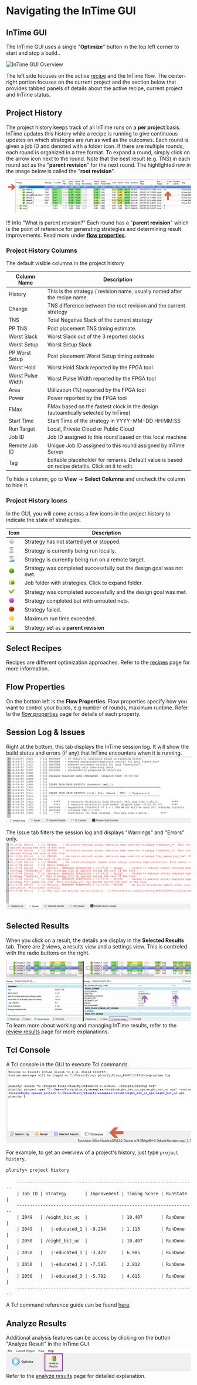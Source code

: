 Navigating the InTime GUI 
=========================

InTime GUI
----------

The InTime GUI uses a single "**Optimize**" button in the top left corner to start and stop a build..
 
![InTime GUI
Overview](images/getting_started/intime_gui_overview.png)


The left side focuses on the active [recipe](recipes.md) and the InTime flow. The center-right portion focuses on the current project and the section below that provides tabbed panels of details about the active recipe, current project and InTime status.



## Project History

The project history keeps track of all InTime runs on a **per project** basis. InTime updates this history while a recipe is running to give continuous updates on which strategies are run as well as the outcomes. Each round is given a job ID and denoted with a folder icon. If there are multiple rounds, each round is organized in a tree format. To expand a round, simply click on the arrow icon next to the round. Note that the best result (e.g. TNS) in each round act as the "**parent revision**" for the next round. The highlighted row in the image below is called the "**root revision**".

![InTime history tree](images/gui/history_tree.png)

!!! Info "What is parent revision?"
    Each round has a "**parent revision**" which is the point of reference for generating strategies and determining result improvements. Read more under [**flow properties**](flow_properties.md).

### Project History Columns 

The default visible columns in the project history 

Column Name | Description
----------- | ------------- 
History | This is the strategy / revision name, usually named after the recipe name.
Change | TNS difference between the root revision and the current strategy
TNS | Total Negative Slack of the current strategy
PP TNS | Post placement TNS timing estimate.
Worst Slack | Worst Slack out of the 3 reported slacks
Worst Setup | Worst Setup Slack 
PP Worst Setup | Post placement Worst Setup timing estimate
Worst Hold | Worst Hold Slack reported by the FPGA tool
Worst Pulse Width | Worst Pulse Width reported by the FPGA tool
Area | Utilization (%) reported by the FPGA tool
Power | Power reported by the FPGA tool
FMax | FMax based on the fastest clock in the design (autoamtically selected by InTime)
Start Time | Start Time of the strategy in YYYY-MM-DD HH:MM:SS
Run Target | Local, Private Cloud or Public Cloud
Job ID | Job ID assigned to this round based on this local machine
Remote Job ID | Unique Job ID assigned to this round assigned by InTime Server
Tag | Editable placeholder for remarks. Default value is based on recipe detatils. Click on it to edit.

To hide a column, go to **View** -> **Select Columns** and uncheck the column to hide it.

### Project History Icons

In the GUI, you will come across a few icons in the project history to indicate the state of strategies.

Icon | Description
------------ | ------------- 
![run\_not\_started](images/gui/run_not_started.png) | Strategy has not started yet or stopped.
![run\_busy](images/gui/run_busy.png) | Strategy is currently being run locally.
![run\_pending](images/gui/run_pending.png) | Strategy is currently being run on a remote target.
![run\_success](images/gui/run_success.png) | Strategy was completed successfully but the design goal was not met.
![job\_success](images/gui/folder.png) | Job folder with strategies. Click to expand folder.
![run_done_met_goal](images/gui/run_done_met_goal.png) | Strategy was completed successfully and the design goal was met.
![run_done_unrouted](images/gui/Circle_Purple.png) | Strategy completed but with unrouted nets.
![run\_failed](images/gui/run_failed.png) | Strategy failed.
![run_time exceeded](images/gui/Circle_Yellow.png) | Maximum run time exceeded.
![parent_revision](images/gui/parent_revision.png) | Strategy set as a **parent revision** 

## Select Recipes
Recipes are different optimization approaches. Refer to the [recipes](recipes.md) page for more information.

## Flow Properties

On the bottom left is the **Flow Properties**. Flow properties specify how you want to control your builds, e.g number of rounds, maximum runtime. Refer to the [flow properties](flow_properties.md) page for details of each property.

## Session Log & Issues

Right at the bottom, this tab displays the InTime session log. It will show the build status and errors (if any) that InTime encounters when it is running.
![Session Log](images/gui/session_log.png)

The Issue tab filters the session log and displays "Warnings" and "Errors" only.
![Issues Log](images/gui/issues_log.png)

## Selected Results

When you click on a result, the details are display in the **Selected Results** tab. There are 2 views, a results view and a settings view. This is controled with the radio buttons on the right.

![selected results](images/results/selected_results_combined.png)
To learn more about working and managing InTime results, refer to the [review results](results.md) page for more explanations.

## Tcl Console

A Tcl console in the GUI to execute Tcl commands. 
![tcl console](images/gui/tcl_console.png) 

For example, to get an overview of a project's history, just type `project history`. 

    plunify> project history

        --------------------------------------------------------------------
        | Job ID | Strategy       | Improvement | Timing Score | RunState  |
        --------------------------------------------------------------------
        | 2049   | /eight_bit_uc  |             | 10.407       | RunDone   |
        | 2049   |   |-educated_1 | -9.294      | 1.113        | RunDone   |
        | 2050   | /eight_bit_uc  |             | 10.407       | RunDone   |
        | 2050   |   |-educated_1 | -3.422      | 6.985        | RunDone   |
        | 2050   |   |-educated_2 | -7.595      | 2.812        | RunDone   |
        | 2050   |   |-educated_3 | -5.792      | 4.615        | RunDone   |
        --------------------------------------------------------------------

A Tcl command reference guide can be found [here](https://support.plunify.com/en/doc/intime-doc/tcl-command-reference/#26315).


## Analyze Results
Additional analysis features can be access by clicking on the button "Analyze Result" in the InTime GUI. 
![analyze button](images/analyze/analyze_button.png) 
Refer to the [analyze results](analyze.md) page for detailed explanation.
